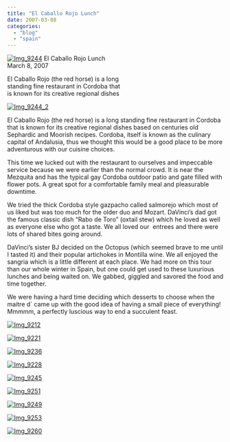 ```yaml
---
title: "El Caballo Rojo Lunch"
date: 2007-03-08
categories: 
  - "blog"
  - "spain"
---
```


 [![Img_9244](http://soultravelers3new.local/images/2008/04/14/img_9244.png "Img_9244")](https://pub-ac94b3f306b24c0dba4238943c97f2e1.r2.dev/photos/uncategorized/2008/04/14/img_9244.png) El Caballo Rojo Lunch  
March 8, 2007

El Caballo Rojo (the red horse) is a long  
standing fine restaurant in Cordoba that  
is known for its creative regional dishes

<!--more-->

[![Img_9244_2](http://soultravelers3new.local/images/2008/04/14/img_9244_2.png "Img_9244_2")](https://pub-ac94b3f306b24c0dba4238943c97f2e1.r2.dev/photos/uncategorized/2008/04/14/img_9244_2.png)

El Caballo Rojo (the red horse) is a long standing fine restaurant in Cordoba that is known for its creative regional dishes based on centuries old Sephardic and Moorish recipes. Cordoba, itself is known as the culinary capital of Andalusia, thus we thought this would be a good place to be more adventurous with our cuisine choices.

This time we lucked out with the restaurant to ourselves and impeccable service because we were earlier than the normal crowd. It is near the Mezquita and has the typical gay Cordoba outdoor patio and gate filled with flower pots. A great spot for a comfortable family meal and pleasurable downtime.

We tried the thick Cordoba style gazpacho called salmorejo which most of us liked but was too much for the older duo and Mozart. DaVinci’s dad got the famous classic dish “Rabo de Toro” (oxtail stew) which he loved as well as everyone else who got a taste. We all loved our  entrees and there were lots of shared bites going around.

DaVinci’s sister BJ decided on the Octopus (which seemed brave to me until I tasted it) and their popular artichokes in Montilla wine. We all enjoyed the sangria which is a little different at each place. We had more on this tour than our whole winter in Spain, but one could get used to these luxurious lunches and being waited on. We gabbed, giggled and savored the food and time together.

We were having a hard time deciding which desserts to choose when the maitre d\` came up with the good idea of having a small piece of everything! Mmmmm, a perfectly luscious way to end a succulent feast.

[![Img_9212](http://soultravelers3new.local/images/2008/04/14/img_9212.png "Img_9212")](https://pub-ac94b3f306b24c0dba4238943c97f2e1.r2.dev/photos/uncategorized/2008/04/14/img_9212.png)

[![Img_9221](http://soultravelers3new.local/images/2008/04/14/img_9221.png "Img_9221")](https://pub-ac94b3f306b24c0dba4238943c97f2e1.r2.dev/photos/uncategorized/2008/04/14/img_9221.png)

[![Img_9236](http://soultravelers3new.local/images/2008/04/14/img_9236.png "Img_9236")](https://pub-ac94b3f306b24c0dba4238943c97f2e1.r2.dev/photos/uncategorized/2008/04/14/img_9236.png)

[![Img_9228](http://soultravelers3new.local/images/2008/04/14/img_9228.png "Img_9228")](https://pub-ac94b3f306b24c0dba4238943c97f2e1.r2.dev/photos/uncategorized/2008/04/14/img_9228.png)

[![Img_9245](http://soultravelers3new.local/images/2008/04/14/img_9245.png "Img_9245")](https://pub-ac94b3f306b24c0dba4238943c97f2e1.r2.dev/photos/uncategorized/2008/04/14/img_9245.png)

[![Img_9251](http://soultravelers3new.local/images/2008/04/14/img_9251.png "Img_9251")](https://pub-ac94b3f306b24c0dba4238943c97f2e1.r2.dev/photos/uncategorized/2008/04/14/img_9251.png)

[![Img_9249](http://soultravelers3new.local/images/2008/04/14/img_9249.png "Img_9249")](https://pub-ac94b3f306b24c0dba4238943c97f2e1.r2.dev/photos/uncategorized/2008/04/14/img_9249.png)

[![Img_9253](http://soultravelers3new.local/images/2008/04/14/img_9253.png "Img_9253")](https://pub-ac94b3f306b24c0dba4238943c97f2e1.r2.dev/photos/uncategorized/2008/04/14/img_9253.png)

[![Img_9260](http://soultravelers3new.local/images/2008/04/14/img_9260.png "Img_9260")](https://pub-ac94b3f306b24c0dba4238943c97f2e1.r2.dev/photos/uncategorized/2008/04/14/img_9260.png)
